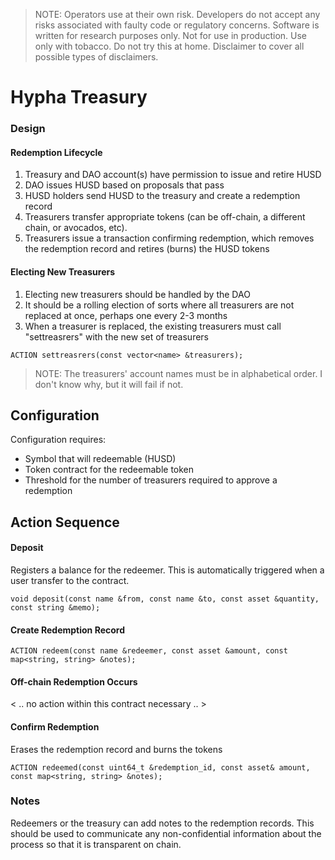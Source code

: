 > NOTE: Operators use at their own risk. Developers do not accept any risks associated with faulty code or regulatory concerns. Software is written for research purposes only. Not for use in production. Use only with tobacco. Do not try this at home. Disclaimer to cover all possible types of disclaimers.

# Hypha Treasury
### Design
#### Redemption Lifecycle
1. Treasury and DAO account(s) have permission to issue and retire HUSD
2. DAO issues HUSD based on proposals that pass
3. HUSD holders send HUSD to the treasury and create a redemption record
4. Treasurers transfer appropriate tokens (can be off-chain, a different chain, or avocados, etc). 
5. Treasurers issue a transaction confirming redemption, which removes the redemption record and retires (burns) the HUSD tokens 

#### Electing New Treasurers
1. Electing new treasurers should be handled by the DAO
2. It should be a rolling election of sorts where all treasurers are not replaced at once, perhaps one every 2-3 months
3. When a treasurer is replaced, the existing treasurers must call "settreasrers" with the new set of treasurers
```
ACTION settreasrers(const vector<name> &treasurers);
```
>NOTE: The treasurers' account names must be in alphabetical order. I don't know why, but it will fail if not.

## Configuration
Configuration requires:
- Symbol that will redeemable (HUSD)
- Token contract for the redeemable token
- Threshold for the number of treasurers required to approve a redemption

## Action Sequence

#### Deposit
Registers a balance for the redeemer. This is automatically triggered when a user transfer to the contract.
```
void deposit(const name &from, const name &to, const asset &quantity, const string &memo);
```

#### Create Redemption Record
```
ACTION redeem(const name &redeemer, const asset &amount, const map<string, string> &notes);
```

#### Off-chain Redemption Occurs
< .. no action within this contract necessary .. >

#### Confirm Redemption
Erases the redemption record and burns the tokens
```
ACTION redeemed(const uint64_t &redemption_id, const asset& amount, const map<string, string> &notes);
```

### Notes
Redeemers or the treasury can add notes to the redemption records. This should be used to communicate any non-confidential information about the process so that it is transparent on chain.